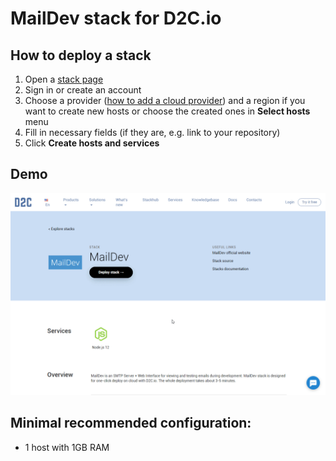 # MailDev stack for D2C.io

## How to deploy a stack

1. Open a [stack page](https://panel.d2c.io/?import=https://github.com/d2cio/maildev-stack/archive/master.zip)
2. Sign in or create an account
3. Choose a provider ([how to add a cloud provider](https://docs.d2c.io/getting-started/cloud-providers/)) and a region if you want to create new hosts or choose the created ones in **Select hosts** menu
3. Fill in necessary fields (if they are, e.g. link to your repository)
4. Click **Create hosts and services**

## Demo

![How to deploy a stack](https://github.com/mastappl/images/blob/master/maildev.gif)

## Minimal recommended configuration:

- 1 host with 1GB RAM
